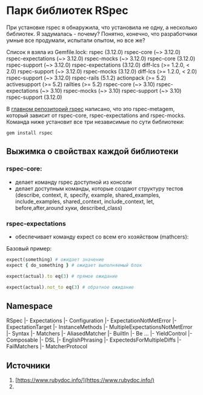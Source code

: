 # Парк библиотек RSpec

При установке rspec я обнаружила, что установила не одну, а несколько библиотек. Я задумалась - почему?
Понятно, конечно, что разработчики умные все продумали, испытали опытом, но все же?

Список я взяла из Gemfile.lock:
rspec (3.12.0)
  rspec-core (~> 3.12.0)
  rspec-expectations (~> 3.12.0)
  rspec-mocks (~> 3.12.0)
rspec-core (3.12.0)
  rspec-support (~> 3.12.0)
rspec-expectations (3.12.0)
  diff-lcs (>= 1.2.0, < 2.0)
  rspec-support (~> 3.12.0)
rspec-mocks (3.12.0)
  diff-lcs (>= 1.2.0, < 2.0)
  rspec-support (~> 3.12.0)
rspec-rails (5.1.2)
  actionpack (>= 5.2)
  activesupport (>= 5.2)
  railties (>= 5.2)
  rspec-core (~> 3.10)
  rspec-expectations (~> 3.10)
  rspec-mocks (~> 3.10)
  rspec-support (~> 3.10)
rspec-support (3.12.0)

В [главном репозиторий rspec](https://github.com/rspec/rspec-metagem) написано, что это rspec-metagem, который зависит от  rspec-core, rspec-expectations and rspec-mocks. Команда ниже установит все три независимые по сути библиотеки:

```shell
gem install rspec
```

## Выжимка о свойствах каждой библиотеки

### rspec-core:

* делает команду rspec доступной из консоли
* делает доступным команды, которые создают структуру тестов (describe, context, it, specify, example, shared_examples, include_examples, shared_context, include_context, let, before,after,around хуки, described_class)

### rspec-expectations


* обеспечивает команду expect со всем его хозяйством (mathcers):

Базовый пример:

```ruby
expect(something) # ожидает значение
expect { do_something } # ожидает выполняемый блок

expect(actual).to eq(3) # прямое ожидание

expect(actual).not_to eq(3) # обратное ожидание
```



## Namespace

RSpec
  |- Expectations
      |- Configuration
      |- ExpectationNotMetError
      |- ExpectationTarget
          |- InstanceMethods
      |- MultipleExpectationsNotMetError
      |- Syntax
  |- Matchers
      |- AliasedMatcher
      |- BuiltIn
          |- Be
          ...
          |- YieldControl
      |- Composable
      |- DSL
      |- EnglishPhrasing
      |- ExpectedsForMultipleDiffs
      |- FailMatchers
      |- MatcherProtocol



## Источники

1. [https://www.rubydoc.info/](https://www.rubydoc.info/)
2. 